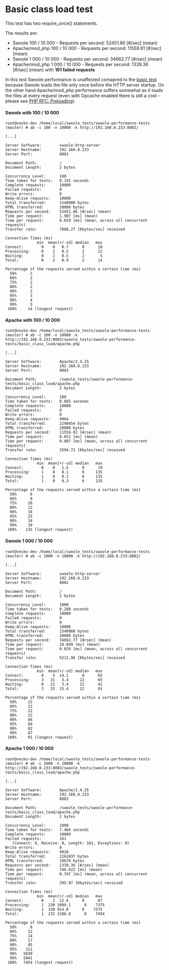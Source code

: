 # Basic class load test

This test has two require_once() statements. 

The results are:
- Swoole 100 / 10 000 - Requests per second: 52451.86 [#/sec] (mean)
- Apache/mod_php 100 / 10 000 - Requests per second: 11559.91 [#/sec] (mean)
- Swoole 1 000 / 10 000 - Requests per second: 34662.77 [#/sec] (mean)
- Apache/mod_php 1 000 / 10 000 - Requests per second: 1339.36 [#/sec] (mean) with **161 failed requests**

In this test Swoole performance is unaffected comapred to the [basic test](../basic/) because Swoole loads the file only once before the HTTP server startup.
On the other hand Apache/mod_php performance suffers somewhat as it loads the files at every request (even with Opcache enabled there is still a cost - please see [PHP RFC: Preloading](https://wiki.php.net/rfc/preload)).

#### Swoole with 100 / 10 000
```
root@vesko-dev /home/local/swoole_tests/swoole-performance-tests (master) # ab -c 100 -n 10000 -k http://192.168.0.233:8082/

[...]

Server Software:        swoole-http-server
Server Hostname:        192.168.0.233
Server Port:            8082

Document Path:          /
Document Length:        2 bytes

Concurrency Level:      100
Time taken for tests:   0.191 seconds
Complete requests:      10000
Failed requests:        0
Write errors:           0
Keep-Alive requests:    10000
Total transferred:      1540000 bytes
HTML transferred:       20000 bytes
Requests per second:    52451.86 [#/sec] (mean)
Time per request:       1.907 [ms] (mean)
Time per request:       0.019 [ms] (mean, across all concurrent requests)
Transfer rate:          7888.27 [Kbytes/sec] received

Connection Times (ms)
              min  mean[+/-sd] median   max
Connect:        0    0   0.7      0      10
Processing:     0    2   0.5      2      11
Waiting:        0    2   0.5      2       5
Total:          0    2   0.9      2      14

Percentage of the requests served within a certain time (ms)
  50%      2
  66%      2
  75%      2
  80%      2
  90%      2
  95%      3
  98%      4
  99%      5
 100%     14 (longest request)
```

#### Apache with 100 / 10 000
```
root@vesko-dev /home/local/swoole_tests/swoole-performance-tests (master) # ab -c 100 -n 10000 -k http://192.168.0.233:8083/swoole_tests/swoole-performance-tests/basic_class_load/apache.php

[...]

Server Software:        Apache/2.4.25
Server Hostname:        192.168.0.233
Server Port:            8083

Document Path:          /swoole_tests/swoole-performance-tests/basic_class_load/apache.php
Document Length:        2 bytes

Concurrency Level:      100
Time taken for tests:   0.865 seconds
Complete requests:      10000
Failed requests:        0
Write errors:           0
Keep-Alive requests:    9964
Total transferred:      2298454 bytes
HTML transferred:       20000 bytes
Requests per second:    11559.91 [#/sec] (mean)
Time per request:       8.651 [ms] (mean)
Time per request:       0.087 [ms] (mean, across all concurrent requests)
Transfer rate:          2594.72 [Kbytes/sec] received

Connection Times (ms)
              min  mean[+/-sd] median   max
Connect:        0    0   1.5      0      19
Processing:     1    8   8.1      6     135
Waiting:        1    8   8.1      6     135
Total:          1    9   8.3      6     135

Percentage of the requests served within a certain time (ms)
  50%      6
  66%      8
  75%     10
  80%     12
  90%     18
  95%     25
  98%     34
  99%     39
 100%    135 (longest request)
```

#### Swoole 1 000 / 10 000
```
root@vesko-dev /home/local/swoole_tests/swoole-performance-tests (master) # ab -c 1000 -n 10000 -k http://192.168.0.233:8082/

[...]

Server Software:        swoole-http-server
Server Hostname:        192.168.0.233
Server Port:            8082

Document Path:          /
Document Length:        2 bytes

Concurrency Level:      1000
Time taken for tests:   0.288 seconds
Complete requests:      10000
Failed requests:        0
Write errors:           0
Keep-Alive requests:    10000
Total transferred:      1540000 bytes
HTML transferred:       20000 bytes
Requests per second:    34662.77 [#/sec] (mean)
Time per request:       28.849 [ms] (mean)
Time per request:       0.029 [ms] (mean, across all concurrent requests)
Transfer rate:          5212.96 [Kbytes/sec] received

Connection Times (ms)
              min  mean[+/-sd] median   max
Connect:        0    5  14.1      0      65
Processing:     3   21   3.4     22      65
Waiting:        0   21   3.4     22      41
Total:          3   25  15.4     22      91

Percentage of the requests served within a certain time (ms)
  50%     22
  66%     22
  75%     22
  80%     22
  90%     46
  95%     69
  98%     82
  99%     87
 100%     91 (longest request)

```
#### Apache 1 000 / 10 000
```
root@vesko-dev /home/local/swoole_tests/swoole-performance-tests (master) # ab -c 1000 -n 10000 -k http://192.168.0.233:8083/swoole_tests/swoole-performance-tests/basic_class_load/apache.php

[...]

Server Software:        Apache/2.4.25
Server Hostname:        192.168.0.233
Server Port:            8083

Document Path:          /swoole_tests/swoole-performance-tests/basic_class_load/apache.php
Document Length:        2 bytes

Concurrency Level:      1000
Time taken for tests:   7.466 seconds
Complete requests:      10000
Failed requests:        161
   (Connect: 0, Receive: 0, Length: 161, Exceptions: 0)
Write errors:           0
Keep-Alive requests:    9828
Total transferred:      2262837 bytes
HTML transferred:       19678 bytes
Requests per second:    1339.36 [#/sec] (mean)
Time per request:       746.622 [ms] (mean)
Time per request:       0.747 [ms] (mean, across all concurrent requests)
Transfer rate:          295.97 [Kbytes/sec] received

Connection Times (ms)
              min  mean[+/-sd] median   max
Connect:        0    2  12.6      0      87
Processing:     1  230 1099.1      8    7375
Waiting:        1  150 914.0      8    7375
Total:          1  232 1106.8      8    7454

Percentage of the requests served within a certain time (ms)
  50%      8
  66%     12
  75%     14
  80%     17
  90%     45
  95%    111
  98%   5830
  99%   5841
 100%   7454 (longest request)
```